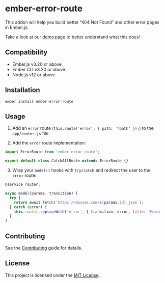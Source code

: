 ember-error-route
==============================================================================

This addon will help you build better “404 Not Found” and other error pages in
Ember.js.

Take a look at our [demo page](https://simplabs.github.io/ember-error-route/)
to better understand what this does!


Compatibility
------------------------------------------------------------------------------

* Ember.js v3.20 or above
* Ember CLI v3.20 or above
* Node.js v12 or above


Installation
------------------------------------------------------------------------------

```
ember install ember-error-route
```


Usage
------------------------------------------------------------------------------

1. Add an `error` route (`this.route('error', { path: '*path' });`) to the
   `app/router.js` file

2. Add the `error` route implementation:

```js
import ErrorRoute from 'ember-error-route';

export default class CatchAllRoute extends ErrorRoute {}
```

3. Wrap your `model()` hooks with `try/catch` and redirect the user to the
   `error` route:

```js
@service router;

async model(params, transition) {
  try {
    return await fetch(`https://movies.com/${params.id}.json`);
  } catch (error) {
    this.router.replaceWith('error', { transition, error, title: 'Movie not found' });
  }
}
```

Contributing
------------------------------------------------------------------------------

See the [Contributing](CONTRIBUTING.md) guide for details.


License
------------------------------------------------------------------------------

This project is licensed under the [MIT License](LICENSE.md).

